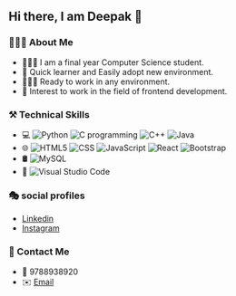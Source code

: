 ## Hi there, I am Deepak 👋

### 👨🏻‍💻 About Me
*	👨🏻‍🎓  I am a final year Computer Science student.
*	📖  Quick learner and Easily adopt new environment.
*	👷🏻‍♂️  Ready to work in any environment.
*	🛜  Interest to work in the field of frontend development.

### ⚒️ Technical Skills
*	💻
 ![Python](https://img.shields.io/badge/-Python-333333?style=flat&logo=python)
 ![C programming](https://img.shields.io/badge/-C-333333?style=flat&logo=c)
 ![C++](https://img.shields.io/badge/-C++-333333?style=flat&logo=c++)
 ![Java](https://img.shields.io/badge/-Java-333333?style=flat&logo=Java)
*	🌐
  ![HTML5](https://img.shields.io/badge/-HTML5-333333?style=flat&logo=HTML5)
  ![CSS](https://img.shields.io/badge/-CSS-333333?style=flat&logo=CSS3&logoColor=1572B6)
  ![JavaScript](https://img.shields.io/badge/-JavaScript-333333?style=flat&logo=javascript)
  ![React](https://img.shields.io/badge/-React-333333?style=flat&logo=react)
  ![Bootstrap](https://img.shields.io/badge/-Bootstrap-333333?style=flat&logo=bootstrap&logoColor=563D7C)
*	🛢️
  ![MySQL](https://img.shields.io/badge/-MySQL-333333?style=flat&logo=mysql)
*	🔧
  ![Visual Studio Code](https://img.shields.io/badge/-Visual%20Studio%20Code-333333?style=flat&logo=visual-studio-code&logoColor=007ACC)
 	

### 🎭 social profiles
* [Linkedin](https://www.linkedin.com/in/deepak-s-115595226/)
* [Instagram](https://www.instagram.com/lovely__devil__04/)

### 🤝 Contact Me
* 📱  9788938920
* ✉️  [Email](mailto:deepaks8404@gmail.com)


<!--
**IamXDeepak/IamXDeepak** is a ✨ _special_ ✨ repository because its `README.md` (this file) appears on your GitHub profile.

Here are some ideas to get you started:

- 🔭 I’m currently working on ...
- 🌱 I’m currently learning ...
- 👯 I’m looking to collaborate on ...
- 🤔 I’m looking for help with ...
- 💬 Ask me about ...
- 📫 How to reach me: ...
- 😄 Pronouns: ...
- ⚡ Fun fact: ...
-->
